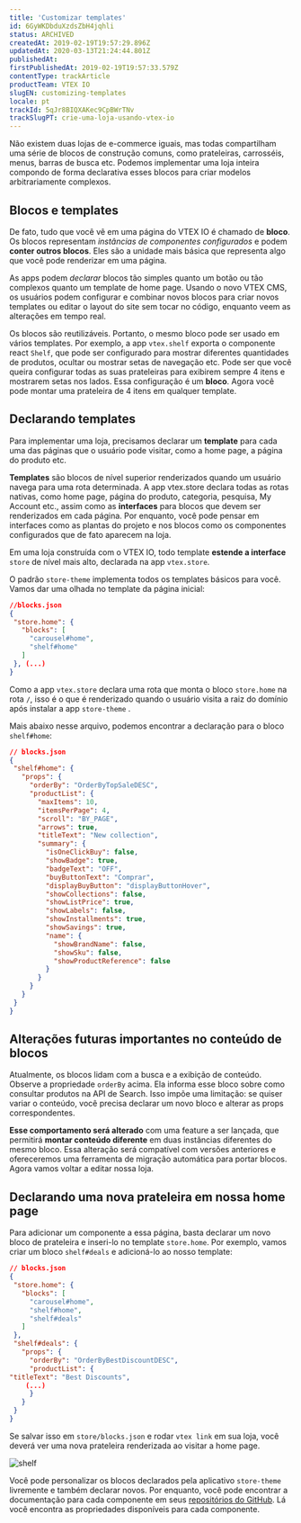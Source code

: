 ```yaml
---
title: 'Customizar templates'
id: 6GyWKDbduXzdsZbH4jqhli
status: ARCHIVED
createdAt: 2019-02-19T19:57:29.896Z
updatedAt: 2020-03-13T21:24:44.801Z
publishedAt: 
firstPublishedAt: 2019-02-19T19:57:33.579Z
contentType: trackArticle
productTeam: VTEX IO
slugEN: customizing-templates
locale: pt
trackId: 5qJr8BIQXAKec9CpBWrTNv
trackSlugPT: crie-uma-loja-usando-vtex-io
---
```


Não existem duas lojas de e-commerce iguais, mas todas compartilham uma série de blocos de construção comuns, como prateleiras, carrosséis, menus, barras de busca etc. Podemos implementar uma loja inteira compondo de forma declarativa esses blocos para criar modelos arbitrariamente complexos.

## Blocos e templates

De fato, tudo que você vê em uma página do VTEX IO é chamado de __bloco__. Os blocos representam *instâncias de componentes configurados* e podem __conter outros blocos__. Eles são a unidade mais básica que representa algo que você pode renderizar em uma página.

As apps podem *declarar* blocos tão simples quanto um botão ou tão complexos quanto um template de home page. Usando o novo VTEX CMS, os usuários podem configurar e combinar novos blocos para criar novos templates ou editar o layout do site sem tocar no código, enquanto veem as alterações em tempo real.

Os blocos são reutilizáveis. Portanto, o mesmo bloco pode ser usado em vários templates. Por exemplo, a app `vtex.shelf` exporta o componente react `Shelf`, que pode ser configurado para mostrar diferentes quantidades de produtos, ocultar ou mostrar setas de navegação etc. Pode ser que você queira configurar todas as suas prateleiras para exibirem sempre 4 itens e mostrarem setas nos lados. Essa configuração é um __bloco__. Agora você pode montar uma prateleira de 4 itens em qualquer template.

## Declarando templates

Para implementar uma loja, precisamos declarar um __template__ para cada uma das páginas que o usuário pode visitar, como a home page, a página do produto etc.

__Templates__ são blocos de nível superior renderizados quando um usuário navega para uma rota determinada. A app vtex.store declara todas as rotas nativas, como home page, página do produto, categoria, pesquisa, My Account etc., assim como as __interfaces__ para blocos que devem ser renderizados em cada página. Por enquanto, você pode pensar em interfaces como as plantas do projeto e nos blocos como os componentes configurados que de fato aparecem na loja.

Em uma loja construída com o VTEX IO, todo template __estende a interface__ `store` de nível mais alto, declarada na app `vtex.store`.

O padrão `store-theme` implementa todos os templates básicos para você. Vamos dar uma olhada no template da página inicial:

```json
//blocks.json
{
 "store.home": {
   "blocks": [
     "carousel#home",
     "shelf#home"
   ]
 }, (...)
}
```

Como a app `vtex.store` declara uma rota que monta o bloco `store.home` na rota `/`, isso é o que é renderizado quando o usuário visita a raiz do domínio após instalar a app `store-theme` .

Mais abaixo nesse arquivo, podemos encontrar a declaração para o bloco `shelf#home`:

```json
// blocks.json
{
 "shelf#home": {
   "props": {
     "orderBy": "OrderByTopSaleDESC",
     "productList": {
       "maxItems": 10,
       "itemsPerPage": 4,
       "scroll": "BY_PAGE",
       "arrows": true,
       "titleText": "New collection",
       "summary": {
         "isOneClickBuy": false,
         "showBadge": true,
         "badgeText": "OFF",
         "buyButtonText": "Comprar",
         "displayBuyButton": "displayButtonHover",
         "showCollections": false,
         "showListPrice": true,
         "showLabels": false,
         "showInstallments": true,
         "showSavings": true,
         "name": {
           "showBrandName": false,
           "showSku": false,
           "showProductReference": false
         }
       }
     }
   }
 }
}
```

## Alterações futuras importantes no conteúdo de blocos

Atualmente, os blocos lidam com a busca e a exibição de conteúdo. Observe a propriedade `orderBy` acima. Ela informa esse bloco sobre como consultar produtos na API de Search. Isso impõe uma limitação: se quiser variar o conteúdo, você precisa declarar um novo bloco e alterar as props correspondentes.

__Esse comportamento será alterado__ com uma feature a ser lançada, que permitirá __montar conteúdo diferente__ em duas instâncias diferentes do mesmo bloco. Essa alteração será compatível com versões anteriores e ofereceremos uma ferramenta de migração automática para portar blocos. Agora vamos voltar a editar nossa loja.

## Declarando uma nova prateleira em nossa home page

Para adicionar um componente a essa página, basta declarar um novo bloco de prateleira e inseri-lo no template `store.home`. Por exemplo, vamos criar um bloco `shelf#deals` e adicioná-lo ao nosso template:

```json
// blocks.json
{
 "store.home": {
   "blocks": [
     "carousel#home",
     "shelf#home",
     "shelf#deals"
   ]
 },
 "shelf#deals": {
   "props": {
     "orderBy": "OrderByBestDiscountDESC",
     "productList": {
"titleText": "Best Discounts",
	(...)
     }
   }
 }
}
```

Se salvar isso em `store/blocks.json` e rodar `vtex link` em sua loja, você deverá ver uma nova prateleira renderizada ao visitar a home page.

![shelf](//images.ctfassets.net/alneenqid6w5/6Hw3fRA4E8xC0Q4bNdO6gV/8b6742fd0c57a341db0cc0baea4cfb06/shelf.svg)

Você pode personalizar os blocos declarados pela aplicativo `store-theme` livremente e também declarar novos. Por enquanto, você pode encontrar a documentação para cada componente em seus [repositórios do GitHub](https://github.com/vtex-apps?q=store-components). Lá você encontra as propriedades disponíveis para cada componente.
